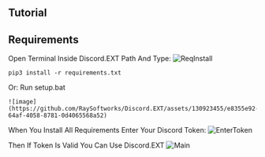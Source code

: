## Tutorial

## Requirements
Open Terminal Inside Discord.EXT Path And Type:
![ReqInstall](https://github.com/RaySoftworks/Discord.EXT/assets/130923455/a3c1d406-788e-4bb7-b624-21e4f6f979b5)
```
pip3 install -r requirements.txt
```
Or:
Run setup.bat
```
![image](https://github.com/RaySoftworks/Discord.EXT/assets/130923455/e8355e92-64af-4058-8781-0d4065568a52)
```



When You Install All Requirements Enter Your Discord Token:
![EnterToken](https://github.com/RaySoftworks/Discord.EXT/assets/130923455/ff9dc7dc-5c4b-47f8-aeea-726946ff5319)


Then If Token Is Valid You Can Use Discord.EXT
![Main](https://github.com/RaySoftworks/Discord.EXT/assets/130923455/068a466b-1d31-4eaa-bf69-cccb50d608e7)
